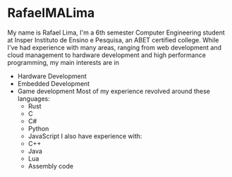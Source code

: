 # RafaelMALima
My name is Rafael Lima, I'm a 6th semester Computer Engineering student at Insper Instituto de Ensino e Pesquisa, an ABET certified college. 
While I've had experience with many areas, ranging from web development and cloud management to hardware development and high performance programming, my main interests are in
 - Hardware Development
 - Embedded Development
 - Game development
Most of my experience revolved around these languages:
    - Rust
    - C
    - C#
    - Python
    - JavaScript
I also have experience with:
    - C++
    - Java
    - Lua
    - Assembly code
